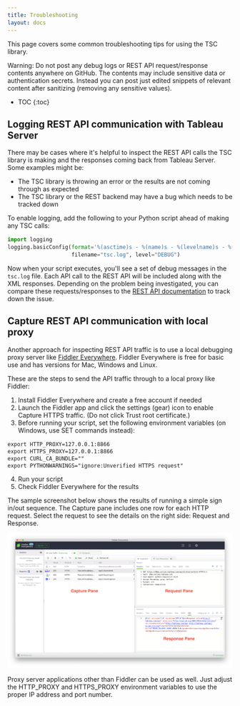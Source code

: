 ```yaml
---
title: Troubleshooting
layout: docs
---
```


This page covers some common troubleshooting tips for using the TSC library.

<div class="alert alert-warning">
<span class="glyphicon glyphicon-warning-sign" aria-hidden="true"></span> Warning: Do not post any debug logs or REST API request/response contents anywhere on GitHub. The contents may include sensitive data or authentication secrets. Instead you can post just edited snippets of relevant content after sanitizing (removing any sensitive values).
</div>

* TOC
{:toc}

## Logging REST API communication with Tableau Server

There may be cases where it's helpful to inspect the REST API calls the TSC library is making and the responses coming back from Tableau Server. Some examples might be:

* The TSC library is throwing an error or the results are not coming through as expected
* The TSC library or the REST backend may have a bug which needs to be tracked down

To enable logging, add the following to your Python script ahead of making any TSC calls:

```py
import logging
logging.basicConfig(format='%(asctime)s - %(name)s - %(levelname)s - %(message)s',
                    filename="tsc.log", level="DEBUG")
```

Now when your script executes, you'll see a set of debug messages in the `tsc.log` file. Each API call to the REST API will be included along with the XML responses. Depending on the problem being investigated, you can compare these requests/responses to the [REST API documentation](https://help.tableau.com/current/api/rest_api/en-us/REST/rest_api.htm) to track down the issue.

## Capture REST API communication with local proxy

Another approach for inspecting REST API traffic is to use a local debugging proxy server like [Fiddler Everywhere](https://www.telerik.com/fiddler). Fiddler Everywhere is free for basic use and has versions for Mac, Windows and Linux.

These are the steps to send the API traffic through to a local proxy like Fiddler:

1. Install Fiddler Everywhere and create a free account if needed
2. Launch the Fiddler app and click the settings (gear) icon to enable Capture HTTPS traffic. (Do not click Trust root certificate.)
3. Before running your script, set the following environment variables (on Windows, use SET commands instead):
```shell
export HTTP_PROXY=127.0.0.1:8866
export HTTPS_PROXY=127.0.0.1:8866
export CURL_CA_BUNDLE=""
export PYTHONWARNINGS="ignore:Unverified HTTPS request"
```
4. Run your script
5. Check Fiddler Everywhere for the results

The sample screenshot below shows the results of running a simple sign in/out sequence. The Capture pane includes one row for each HTTP request. Select the request to see the details on the right side: Request and Response.

![Fiddler Everywhere Screenshot](../assets/fiddler.png)

Proxy server applications other than Fiddler can be used as well. Just adjust the HTTP_PROXY and HTTPS_PROXY environment variables to use the proper IP address and port number.
